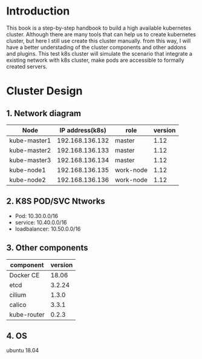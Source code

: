 # Introduction
  This book is a step-by-step handbook to build a high available kubernetes cluster. Although there are many tools that can help us to create kubernetes cluster, but here I still use create this cluster manually. from this way, I will have a better understading of the cluster components and other addons and plugins. This test k8s cluster will simulate the scenario that integrate a existing network with k8s cluster, make pods are accessible to formally created servers.


# Cluster Design

## 1.  Network diagram


 
|Node|IP address(k8s) | role| version|
|------------|----------------|------|-----|
|kube-master1| 192.168.136.132|master| 1.12|
|kube-master2| 192.168.136.133|master| 1.12|
|kube-master3| 192.168.136.134|master| 1.12|
|kube-node1| 192.168.136.135|work-node| 1.12|
|kube-node2| 192.168.136.136|work-node| 1.12|



## 2. K8S POD/SVC Ntworks

- Pod: 10.30.0.0/16
- service: 10.40.0.0/16
- loadbalancer: 10.50.0.0/16

## 3. Other components

|component|version|
|---------|-------|
|Docker CE |18.06|
|etcd| 3.2.24|
|cilium|1.3.0|
|calico|3.3.1|
|kube-router|0.2.3|
## 4. OS 

ubuntu 18.04 
